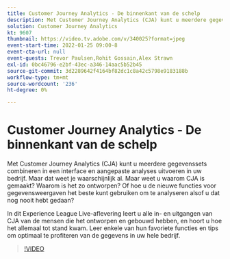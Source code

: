 ```yaml
---
title: Customer Journey Analytics - De binnenkant van de schelp
description: Met Customer Journey Analytics (CJA) kunt u meerdere gegevenssets combineren in een interface en aangepaste analyses uitvoeren in uw bedrijf. Maar dat weet je waarschijnlijk al. Maar weet u waarom CJA is gemaakt? Waarom is het zo ontworpen? Of hoe u de nieuwe functies voor gegevensweergaven het beste kunt gebruiken om te analyseren alsof u dat nog nooit hebt gedaan? In dit Experience League Live-aflevering leert u alle in- en uitgangen van CJA van de mensen die het ontworpen en gebouwd hebben, en hoort u hoe het allemaal tot stand kwam. Leer enkele van hun favoriete functies en tips om optimaal te profiteren van de gegevens in uw hele bedrijf.
solution: Customer Journey Analytics
kt: 9607
thumbnail: https://video.tv.adobe.com/v/340025?format=jpeg
event-start-time: 2022-01-25 09:00-8
event-cta-url: null
event-guests: Trevor Paulsen,Rohit Gossain,Alex Strawn
exl-id: 0bc46796-e2bf-43ec-a346-14aac5b52b45
source-git-commit: 3d2289642f4164bf82dc1c8a42c5798e9183188b
workflow-type: tm+mt
source-wordcount: '236'
ht-degree: 0%

---
```


# Customer Journey Analytics - De binnenkant van de schelp

Met Customer Journey Analytics (CJA) kunt u meerdere gegevenssets combineren in een interface en aangepaste analyses uitvoeren in uw bedrijf. Maar dat weet je waarschijnlijk al. Maar weet u waarom CJA is gemaakt? Waarom is het zo ontworpen? Of hoe u de nieuwe functies voor gegevensweergaven het beste kunt gebruiken om te analyseren alsof u dat nog nooit hebt gedaan?

In dit Experience League Live-aflevering leert u alle in- en uitgangen van CJA van de mensen die het ontworpen en gebouwd hebben, en hoort u hoe het allemaal tot stand kwam. Leer enkele van hun favoriete functies en tips om optimaal te profiteren van de gegevens in uw hele bedrijf.

>[!VIDEO](https://video.tv.adobe.com/v/340025/?quality=12&learn=on)
